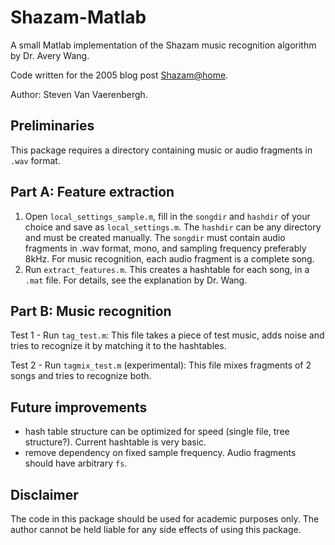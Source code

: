 Shazam-Matlab
===

A small Matlab implementation of the Shazam music recognition algorithm by Dr. Avery Wang.

Code written for the 2005 blog post [Shazam@home](http://squobble.blogspot.com/2005/04/shazamhome.html).

Author: Steven Van Vaerenbergh.

Preliminaries
---

This package requires a directory containing music or audio fragments in `.wav` format.

Part A: Feature extraction
---

1. Open `local_settings_sample.m`, fill in the `songdir` and `hashdir` of your choice and save as `local_settings.m`. The `hashdir` can be any directory and must be created manually. The `songdir` must contain audio fragments in .wav format, mono, and sampling frequency preferably 8kHz. For music recognition, each audio fragment is a complete song.
2. Run `extract_features.m`. This creates a hashtable for each song, in a `.mat` file. For details, see the explanation by Dr. Wang.

Part B: Music recognition
---

Test 1 - Run `tag_test.m`: This file takes a piece of test music, adds noise and tries to recognize it by matching it to the hashtables.

Test 2 - Run `tagmix_test.m` (experimental): This file mixes fragments of 2 songs and tries to recognize both.

Future improvements
---
- hash table structure can be optimized for speed (single file, tree structure?). Current hashtable is very basic.
- remove dependency on fixed sample frequency. Audio fragments should have arbitrary `fs`.

Disclaimer
---

The code in this package should be used for academic purposes only. The author cannot be held liable for any side effects of using this package.
